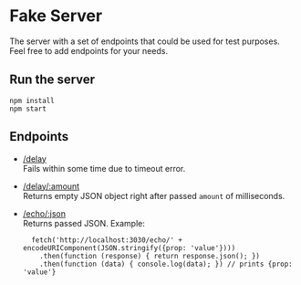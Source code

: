 Fake Server
===========


The server with a set of endpoints that could be used for test purposes.  
Feel free to add endpoints for your needs.


Run the server
--------------

    npm install
    npm start


Endpoints
---------

- [/delay](http://localhost:3030/delay)  
  Fails within some time due to timeout error.  

- [/delay/:amount](http://localhost:3030/delay/1000)  
  Returns empty JSON object right after passed `amount` of milliseconds. 

- [/echo/:json](http://localhost:3030/echo/%7B%22prop%22:%22value%22%7D)  
  Returns passed JSON. Example:  
    
        fetch('http://localhost:3030/echo/' + encodeURIComponent(JSON.stringify({prop: 'value'})))
          .then(function (response) { return response.json(); })
          .then(function (data) { console.log(data); }) // prints {prop: 'value'}
